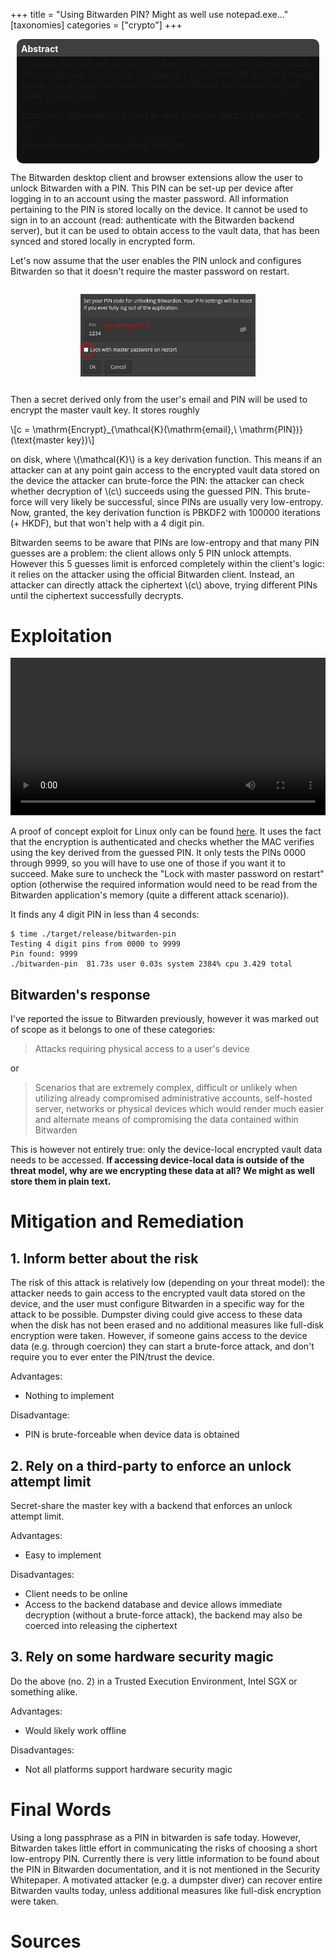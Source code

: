 +++
title = "Using Bitwarden PIN? Might as well use notepad.exe..."
[taxonomies]
categories = ["crypto"]
+++

<div style="margin: 0 2% 0 2%; border-radius: 10px; border-bottom-left-radius: 0; border-bottom-right-radius: 0; background-color: #3f3f3f; color: white; padding: 0.5em 0.5em 0.25em; font-weight: bold;">Abstract</div>
<div style="margin: 0 2% 1em 2%; border-radius: 10px; border-top-left-radius: 0; border-top-right-radius: 0; background-color: #111; padding: 0.25em 0.5em 0.5em;">
If an attacker can get access to the encrypted vault data stored locally on your device,
and you've configured a Bitwarden PIN as in the image below, the attacker can brute-force the PIN and gain access to your vault's master key.

Effectively, Bitwarden may just as well store the data in plain text on disk.

Bitwarden does not warn about this risk.
</div>

The Bitwarden desktop client and browser extensions allow the user to unlock Bitwarden with a PIN.
This PIN can be set-up per device after logging in to an account using the master password. 
All information pertaining to the PIN is stored locally on the device.
It cannot be used to sign in to an account (read: authenticate with the Bitwarden backend server), but it can be used to obtain access to the vault data, that has been synced and stored locally in encrypted form.

Let's now assume that the user enables the PIN unlock and configures Bitwarden so that it doesn't require the master password on restart.

<div style="display: flex; width: 100%; justify-content: space-around;">
<img src="pin_config.webp" alt="PIN Config Window with a low-entropy PIN entered into the PIN field and the 'Lock with master password on restart' option unchecked" style="width: 20em; margin-top: 1em; margin-bottom: 1em;"/>
</div>

Then a secret derived only from the user's email and PIN will be used to encrypt the master vault key.
It stores roughly

\\[c = \mathrm{Encrypt}_{\mathcal{K}(\mathrm{email},\ \mathrm{PIN})}(\text{master key})\\] 

on disk, where \\(\mathcal{K}\\) is a key derivation function.
This means if an attacker can at any point gain access to the encrypted vault data stored on the device the attacker can brute-force the PIN:
the attacker can check whether decryption of \\(c\\) succeeds using the guessed PIN.
This brute-force will very likely be successful, since PINs are usually very low-entropy.
Now, granted, the key derivation function is PBKDF2 with 100000 iterations (+ HKDF), but that won't help with a 4 digit pin.

Bitwarden seems to be aware that PINs are low-entropy and that many PIN guesses are a problem: the client allows only 5 PIN unlock attempts.
However this 5 guesses limit is enforced completely within the client's logic: it relies on the attacker using the official Bitwarden client.
Instead, an attacker can directly attack the ciphertext \\(c\\) above, trying different PINs until the ciphertext successfully decrypts.

# Exploitation

<video width="100%" controls>
<source src="exploit_demo.webm" type="video/webm">
<meta itemprop="description" content="Video showing bitwarden. User then sets the pin 2345. The vault is locked and then bitwarden is quit. In the terminal the exploit program is run, which after a short while outputs the PIN 2345.">
</video>

A proof of concept exploit for Linux only can be found [here](https://github.com/ambiso/bitwarden-pin).
It uses the fact that the encryption is authenticated and checks whether the MAC verifies using the key derived from the guessed PIN.
It only tests the PINs 0000 through 9999, so you will have to use one of those if you want it to succeed.
Make sure to uncheck the "Lock with master password on restart" option (otherwise the required information would need to be read from the Bitwarden application's memory (quite a different attack scenario)).

It finds any 4 digit PIN in less than 4 seconds:

```
$ time ./target/release/bitwarden-pin
Testing 4 digit pins from 0000 to 9999
Pin found: 9999
./bitwarden-pin  81.73s user 0.03s system 2384% cpu 3.429 total
```

## Bitwarden's response

I've reported the issue to Bitwarden previously, however it was marked out of scope as it belongs to one of these categories:

> Attacks requiring physical access to a user's device

or

> Scenarios that are extremely complex, difficult or unlikely when utilizing already compromised administrative accounts, self-hosted server, networks or physical devices which would render much easier and alternate means of compromising the data contained within Bitwarden

This is however not entirely true: only the device-local encrypted vault data needs to be accessed.
__If accessing device-local data is outside of the threat model, why are we encrypting these data at all? We might as well store them in plain text.__

# Mitigation and Remediation

## 1. Inform better about the risk 

The risk of this attack is relatively low (depending on your threat model): the attacker needs to gain access to the encrypted vault data stored on the device, and the user must configure Bitwarden in a specific way for the attack to be possible.
Dumpster diving could give access to these data when the disk has not been erased and no additional measures like full-disk encryption were taken.
However, if someone gains access to the device data (e.g. through coercion) they can start a brute-force attack, and don't require you to ever enter the PIN/trust the device.

Advantages:
- Nothing to implement

Disadvantage:
- PIN is brute-forceable when device data is obtained

## 2. Rely on a third-party to enforce an unlock attempt limit

Secret-share the master key with a backend that enforces an unlock attempt limit.

Advantages: 
- Easy to implement

Disadvantages:
- Client needs to be online
- Access to the backend database and device allows immediate decryption (without a brute-force attack), the backend may also be coerced into releasing the ciphertext

## 3. Rely on some hardware security magic

Do the above (no. 2) in a Trusted Execution Environment, Intel SGX or something alike.

Advantages:
- Would likely work offline

Disadvantages:
- Not all platforms support hardware security magic

# Final Words

Using a long passphrase as a PIN in bitwarden is safe today. However, Bitwarden takes little effort in communicating the risks of choosing a short low-entropy PIN.
Currently there is very little information to be found about the PIN in Bitwarden documentation, and it is not mentioned in the Security Whitepaper.
A motivated attacker (e.g. a dumpster diver) can recover entire Bitwarden vaults today, unless additional measures like full-disk encryption were taken.

# Sources
